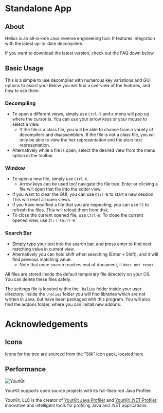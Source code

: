 # Standalone App
## About

Helios is an all-in-one Java reverse engineering tool. It features integration with the latest up-to-date decompilers.

If you want to download the latest version, check out the FAQ down below

## Basic Usage
This is a simple to use decompiler with numerous key variations and GUI options to assist you!
Below you will find a overview of the features, and how to use them.

### Decompiling
* To open a different views, simply use `Ctrl-T` and a menu will pop up where the cursor is. You can use your arrow keys
or your mouse to select a view.
  * If the file is a class file, you will be able to choose from a variety of decompilers and disassemblers. If the file
    is not a class file, you will only be able to view the hex representation and the plain text representation.
* Alternatively while a file is open, select the desired view from the menu option in the toolbar.

### Window
* To open a new file, simply use `Ctrl-O`.
  * Arrow keys can be used too!
navigate the file tree. Enter or clicking a file will open that file into the editor view.
* If you want to clear the GUI, you can use `Ctrl-N` to start a new session. This will reset all open views.
* If you have modified a file that you are inspecting, you can use `F5` to refresh the files. This will reload them
from disk.
* To close the current opened file, use `Ctrl-W`. To close the current opened view, use `Ctrl-Shift-W`

### Search Bar
* Simply type your text into the search bar, and press enter to find next matching value in current view.
* Alternatively you can hold shift when searching (Enter + Shift), and it will find previous matching value.
  * Note that once search reaches end of document, it `does not reset`.

All files are stored inside the default temporary file directory on your OS. You can delete these files safely.

The settings file is located within the `.helios` folder inside your user directory. Inside the `.helios` folder you
will find libraries which are not written in Java, but have been packaged with this program. You will also find
the addons folder, where you can install new addons. 

# Acknowledgements
## Icons
Icons for the tree are sourced from the "Silk" icon pack, located [here](http://famfamfam.com/lab/icons/silk/)

## Performance
![YourKit](https://www.yourkit.com/images/yklogo.png)

YourKit supports open source projects with its full-featured Java Profiler.

YourKit, LLC is the creator of [YourKit Java Profiler](https://www.yourkit.com/java/profiler/index.jsp)
and [YourKit .NET Profiler](https://www.yourkit.com/.net/profiler/index.jsp), innovative and intelligent tools for profiling Java and .NET applications.
